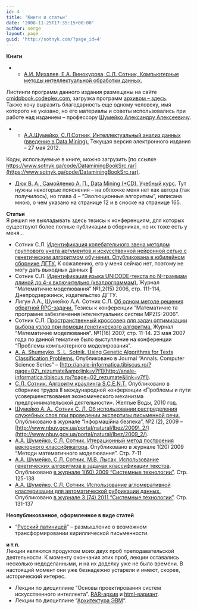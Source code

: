 ```yaml
---
id: 4
title: 'Книги и статьи'
date: '2008-11-25T17:35:15+00:00'
author: serge
layout: page
guid: 'http://sotnyk.com/?page_id=4'
---
```


**Книги**

- - [А.И. Михалев, Е.А. Винокурова, С.Л. Сотник, Компьютерные методы интеллектуальной обработки данных.](http://localhost/Articles/cmidpbook_20140818.pdf)

Листинги программ данного издания размещены на сайте [cmidpbook.codeplex.com](https://cmidpbook.codeplex.com/), загрузка программ [архивом – здесь](https://cmidpbook.codeplex.com/SourceControl/latest#).  
Также хочу выразить благодарность еще одному человеку, имя которого не указано, но его материалы и советы использовались при работе над изданием – профессору [Шумейко Александру Алексеевичу](https://ru.wikipedia.org/wiki/%D0%A8%D1%83%D0%BC%D0%B5%D0%B9%D0%BA%D0%BE,_%D0%90%D0%BB%D0%B5%D0%BA%D1%81%D0%B0%D0%BD%D0%B4%D1%80_%D0%90%D0%BB%D0%B5%D0%BA%D1%81%D0%B5%D0%B5%D0%B2%D0%B8%D1%87).

- - [А.А.Шумейко, С.Л.Сотник, Интеллектуальный анализ данных (введение в Data Mining).](http://localhost/Articles/iad/Intellectualnyj_analiz_dannyh_120527.pdf) Текущая версия электронного издания – 27 мая 2012.

Коды, используемые в книге, можно загрузить [по ссылке https://www.sotnyk.ga/code/DataminingBookSrc.rar](https://www.sotnyk.ga/code/DataminingBookSrc.rar).

- [Дюк В. А., Самойленко А. П., Data Mining (+CD). Учебный курс.](http://www.piter.com/book.phtml?978531800227) Тут нужны некоторые пояснения – на обложке меня нет как автора (так получилось), но глава 4 – “Эволюционные алгоритмы”, написана мною, о чем указано на странице 12 и в сноске на странице 165.

**Статьи**  
Я решил не выкладывать здесь тезисы к конференциям, для которых существуют более полные публикации в сборниках, но их тоже есть у меня…

- Сотник С.Л. [Идентификация колебательного звена методом группового учета аргументов и искусственной нейронной сетью с генетическим алгоритмом обучения. Опубликована в юбилейном сборнике ДГТУ.](http://www.sotnyk.ga/Articles/MGUA_identification.pdf) К сожалению, его у меня сейчас нет, поэтому не могу дать выходных данных 🙂
- Сотник С.Л. [Идентификация языка UNICODE-текста по N-граммам длиной до 4-х включительно (квадрограммам).](http://www.sotnyk.ga/Articles/Lang_ident_by_quadrogramms.pdf) Журнал “Математичне моделювання” №1,2(15) 2006, стр. 111-114, Днепродзержинск, издательство ДГТУ.
- Лигун А.А., Шумейко А.А. Сотник С.Л. [Об одном методе решения обратной RPC-задачи.](http://www.sotnyk.ga/Articles/Back_RPC.pdf) Тезисы к конференции “Математичне та програмне забезпечення iнтелектуальних систем MPZIS-2006”.
- Сотник С.Л. [Пространственный кроссовер для задач оптимизации выбора узлов при помощи генетического алгоритма.](http://www.sotnyk.ga/Articles/spatial_cross.pdf) Журнал “Математичне моделювання”. №1(16) 2007, стр. 11-14. 23 мая 2007 года по данной тематике было выступление на конференции “Проблемы компьютерного моделирования”.
- [A. A. Shumeyko, S. L. Sotnik. Using Genetic Algorithms for Texts Classification Problems.](http://www.sotnyk.ga/Articles/Using_Genetic_Algorithms_for_Texts_Classification_Problems.pdf) Опубликовано в Journal “Annals. Computer Science Series” – [http://anale-informatica.tibiscus.ro/?page=02\_rezumate&amp;link=v7f1](http://anale-informatica.tibiscus.ro/?page=02_rezumate&link=v7f1).
- [С.Л. Сотник. Алгоритм краулинга S.C.E.N.T.](http://localhost/Articles/thesises_S.C.E.N.T.docx) Опубликовано в сборнике трудов II международной конференции «Проблемы и пути усовершенствования экономического механизма предпринимательской деятельности». Желтые Воды, 2010 год.
- [Шумейко А. А., Сотник С. Л. Об использовании распределения служебных слов при проведении экспертизы письменной речи.](http://www.sotnyk.ga/Articles/ob-ispolzovanii-raspredeleniya-sluzhebnyh-slov.pdf) Опубликовано в журнале “Інформаційна безпека”, №2 (2), 2009 – [http://www.nbuv.gov.ua/portal/natural/Ibez/2009\_2/](http://www.nbuv.gov.ua/portal/natural/Ibez/2009_2/).
- [А.А. Шумейко, С.Л. Сотник. Итерационный метод построения векторного классификатора](http://www.sotnyk.ga/Articles/A.A.Shumeyko,S.L.Sotnik.Iteratsionnyj_metod_postroeniya_vektornogo_klassifikatora.pdf). Опубликовано в журнале 1(20) 2009 “Методи математичного моделювання”. Стр. 7-11
- [А.А. Шумейко, С.Л. Сотник, М.В. Лысак. Использование генетических алгоритмов в задачах классификации текстов](http://www.sotnyk.ga/Articles/A.A.Shumeyko,S.L.Sotnik,M.V.Lysak.Ispolzovanie_GA_v_zadachah_klassifikatsii_tekstov.pdf). Опубликовано [в журнале 1(60) 2009 “Системные технологии”](http://www.nbuv.gov.ua/portal/natural/syte/2009_1/index.html). Стр. 125-138
- [А.А. Шумейко, С.Л. Сотник. Использование агломеративной кластеризации для автоматической рубрикации данных.](http://www.sotnyk.ga/Articles/A.A.Shumeyko,S.L.Sotnik.Ispolzovanie_aglomerativnoj_klasterizatsii_dlya_avtorubrikatsii_tekstov.pdf) Опубликовано [в журнале 3 (74) 2011 “Системные технологии”](http://www.nbuv.gov.ua/portal/natural/syte/2011_3/index.html). Стр. 131-137

**Неопубликованное, оформленное в виде статей**

- “[Русский латиницей](http://www.sotnyk.ga/Articles/RusByLat.pdf)” – размышление о возможном трансформировании кириллической письменности.

**и т.п.**  
Лекции являются продуктом моих двух проб преподавательской деятельности. К моменту окончания этих проб, лекции оставались несколько недоделанными, и на их доделку уже не было времени. В настоящий момент они уже безнадежно устарели и имеют, скорее, исторический интерес.

- Лекции по дисциплине “Основы проектирования систем искусственного интеллекта”. [RAR-архив](http://www.sotnyk.ga/Articles/AILectures/lectures2000.rar) и [html-вариант](http://www.sotnyk.ga/Articles/AILectures/htm/lectures.htm).
- Лекции по дисциплине “[Архитектура ЭВМ](http://www.sotnyk.ga/Articles/ArchiComp/index.htm)“.